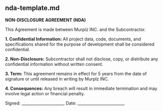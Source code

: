 ## nda-template.md

**NON-DISCLOSURE AGREEMENT (NDA)**

This Agreement is made between Murplz INC. and the Subcontractor.

**1. Confidential Information:**
All project data, code, documents, and specifications shared for the purpose of development shall be considered confidential.

**2. Non-Disclosure:**
Subcontractor shall not disclose, copy, or distribute any confidential information without written consent.

**3. Term:**
This agreement remains in effect for 5 years from the date of signature or until released in writing by Murplz INC.

**4. Consequences:**
Any breach will result in immediate termination and may involve legal action or financial penalty.

Signed: ______________________
Date: ________________________
